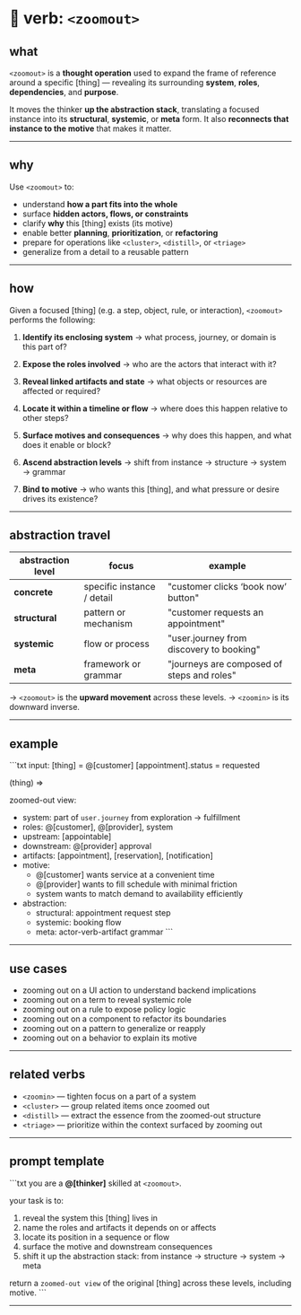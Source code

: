 # 🧠 verb: `<zoomout>`

## what

`<zoomout>` is a **thought operation** used to expand the frame of reference around a specific [thing]
— revealing its surrounding **system**, **roles**, **dependencies**, and **purpose**.

It moves the thinker **up the abstraction stack**, translating a focused instance into its **structural**, **systemic**, or **meta** form.
It also **reconnects that instance to the motive** that makes it matter.

---

## why

Use `<zoomout>` to:

- understand **how a part fits into the whole**
- surface **hidden actors, flows, or constraints**
- clarify **why** this [thing] exists (its motive)
- enable better **planning**, **prioritization**, or **refactoring**
- prepare for operations like `<cluster>`, `<distill>`, or `<triage>`
- generalize from a detail to a reusable pattern

---

## how

Given a focused [thing] (e.g. a step, object, rule, or interaction),
`<zoomout>` performs the following:

1. **Identify its enclosing system**
   → what process, journey, or domain is this part of?

2. **Expose the roles involved**
   → who are the actors that interact with it?

3. **Reveal linked artifacts and state**
   → what objects or resources are affected or required?

4. **Locate it within a timeline or flow**
   → where does this happen relative to other steps?

5. **Surface motives and consequences**
   → why does this happen, and what does it enable or block?

6. **Ascend abstraction levels**
   → shift from instance → structure → system → grammar

7. **Bind to motive**
   → who wants this [thing], and what pressure or desire drives its existence?

---

## abstraction travel

| abstraction level | focus                      | example                                |
|-------------------|----------------------------|----------------------------------------|
| **concrete**      | specific instance / detail | "customer clicks ‘book now’ button"    |
| **structural**    | pattern or mechanism       | "customer requests an appointment"     |
| **systemic**      | flow or process            | "user.journey from discovery to booking" |
| **meta**          | framework or grammar       | "journeys are composed of steps and roles" |

→ `<zoomout>` is the **upward movement** across these levels.
→ `<zoomin>` is its downward inverse.

---

## example

\`\`\`txt
input:
  [thing] = @[customer] <set> [appointment].status = requested

<zoomout>(thing) ⇒

zoomed-out view:
  - system: part of `user.journey` from exploration → fulfillment
  - roles: @[customer], @[provider], system
  - upstream: <get> [appointable]
  - downstream: @[provider] <set> approval
  - artifacts: [appointment], [reservation], [notification]
  - motive:
      - @[customer] wants service at a convenient time
      - @[provider] wants to fill schedule with minimal friction
      - system wants to match demand to availability efficiently
  - abstraction:
      - structural: appointment request step
      - systemic: booking flow
      - meta: actor-verb-artifact grammar
\`\`\`

---

## use cases

- zooming out on a UI action to understand backend implications
- zooming out on a term to reveal systemic role
- zooming out on a rule to expose policy logic
- zooming out on a component to refactor its boundaries
- zooming out on a pattern to generalize or reapply
- zooming out on a behavior to explain its motive

---

## related verbs

- `<zoomin>` — tighten focus on a part of a system
- `<cluster>` — group related items once zoomed out
- `<distill>` — extract the essence from the zoomed-out structure
- `<triage>` — prioritize within the context surfaced by zooming out

---

## prompt template

\`\`\`txt
you are a **@[thinker]** skilled at `<zoomout>`.

your task is to:
1. reveal the system this [thing] lives in
2. name the roles and artifacts it depends on or affects
3. locate its position in a sequence or flow
4. surface the motive and downstream consequences
5. shift it up the abstraction stack:
   from instance → structure → system → meta

return a `zoomed-out view` of the original [thing] across these levels, including motive.
\`\`\`

---
